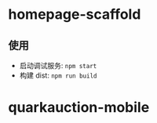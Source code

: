 # homepage-scaffold

## 使用

- 启动调试服务: `npm start`
- 构建 dist: `npm run build`

# quarkauction-mobile
